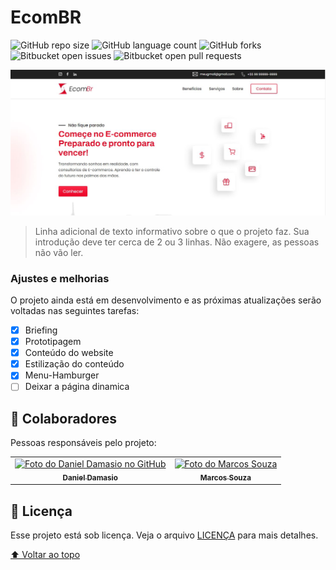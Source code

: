 # EcomBR

<!---Esses são exemplos. Veja https://shields.io para outras pessoas ou para personalizar este conjunto de escudos. Você pode querer incluir dependências, status do projeto e informações de licença aqui--->

![GitHub repo size](https://img.shields.io/github/repo-size/iuricode/README-template?style=for-the-badge)
![GitHub language count](https://img.shields.io/github/languages/count/iuricode/README-template?style=for-the-badge)
![GitHub forks](https://img.shields.io/github/forks/iuricode/README-template?style=for-the-badge)
![Bitbucket open issues](https://img.shields.io/bitbucket/issues/iuricode/README-template?style=for-the-badge)
![Bitbucket open pull requests](https://img.shields.io/bitbucket/pr-raw/iuricode/README-template?style=for-the-badge)

<img src="exemplo.JPG" alt="exemplo imagem">

> Linha adicional de texto informativo sobre o que o projeto faz. Sua introdução deve ter cerca de 2 ou 3 linhas. Não exagere, as pessoas não vão ler.

### Ajustes e melhorias

O projeto ainda está em desenvolvimento e as próximas atualizações serão voltadas nas seguintes tarefas:

- [x] Briefing
- [x] Prototipagem	
- [x] Conteúdo do website
- [x] Estilização do conteúdo
- [x] Menu-Hamburger
- [ ] Deixar a página dinamica

## 🤝 Colaboradores

Pessoas responsáveis pelo projeto:

<table>
  <tr>
    <td align="center">
      <a href="#">
        <img src="https://avatars.githubusercontent.com/u/85068993?v=4" width="100px;" alt="Foto do Daniel Damasio no GitHub"/><br>
        <sub>
          <b>Daniel Damasio</b>
        </sub>
      </a>
    </td>
    <td align="center">
      <a href="#">
        <img src="https://avatars.githubusercontent.com/u/61913052?v=4" width="100px;" alt="Foto do Marcos Souza"/><br>
        <sub>
          <b>Marcos Souza</b>
        </sub>
      </a>
    </td>
  </tr>
</table>

## 📝 Licença

Esse projeto está sob licença. Veja o arquivo [LICENÇA](LICENSE.md) para mais detalhes.

[⬆ Voltar ao topo](#EcomBR)<br>
